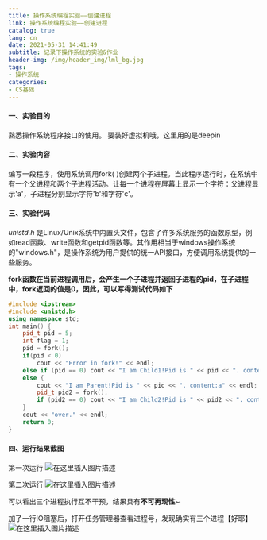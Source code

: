```yaml
---
title: 操作系统编程实验——创建进程
link: 操作系统编程实验——创建进程
catalog: true
lang: cn
date: 2021-05-31 14:41:49 
subtitle: 记录下操作系统的实验&作业
header-img: /img/header_img/lml_bg.jpg
tags:
- 操作系统
categories:
- CS基础
---
```

#### 一、实验目的

熟悉操作系统程序接口的使用。
要装好虚拟机哦，这里用的是deepin

#### 二、实验内容

编写一段程序，使用系统调用fork( )创建两个子进程。当此程序运行时，在系统中有一个父进程和两个子进程活动。让每一个进程在屏幕上显示一个字符：父进程显示'a'，子进程分别显示字符'b'和字符'c'。

#### 三、实验代码

*unistd.h* 是Linux/Unix系统中内置头文件，包含了许多系统服务的函数原型，例如read函数、write函数和getpid函数等。其作用相当于windows操作系统的"windows.h"，是操作系统为用户提供的统一API接口，方便调用系统提供的一些服务。

**fork函数在当前进程调用后，会产生一个子进程并返回子进程的pid，在子进程中，fork返回的值是0，因此，可以写得测试代码如下**

```cpp
#include <iostream>
#include <unistd.h>
using namespace std;
int main() {
    pid_t pid = 5;
    int flag = 1;
    pid = fork();
    if(pid < 0)
        cout << "Error in fork!" << endl;
    else if (pid == 0) cout << "I am Child1!Pid is " << pid << ". content:b" << endl;
    else {
        cout << "I am Parent!Pid is " << pid << ". content:a" << endl;
        pid_t pid2 = fork();
        if (pid2 == 0) cout << "I am Child2!Pid is " << pid2 << ". content:c" << endl;
    }
    cout << "over." << endl;
    return 0;
}
```

#### 四、运行结果截图

第一次运行
![在这里插入图片描述](https://img-blog.csdnimg.cn/20210531143925678.png?x-oss-process=image/watermark,type_ZmFuZ3poZW5naGVpdGk,shadow_10,text_aHR0cHM6Ly9ibG9nLmNzZG4ubmV0L3FxXzQ1ODkwNTMz,size_16,color_FFFFFF,t_70)


第二次运行
![在这里插入图片描述](https://img-blog.csdnimg.cn/20210531143939978.png?x-oss-process=image/watermark,type_ZmFuZ3poZW5naGVpdGk,shadow_10,text_aHR0cHM6Ly9ibG9nLmNzZG4ubmV0L3FxXzQ1ODkwNTMz,size_16,color_FFFFFF,t_70)

可以看出三个进程执行互不干预，结果具有**不可再现性**~

加了一行IO阻塞后，打开任务管理器查看进程号，发现确实有三个进程【好耶】
![在这里插入图片描述](https://img-blog.csdnimg.cn/2021053114395537.png?x-oss-process=image/watermark,type_ZmFuZ3poZW5naGVpdGk,shadow_10,text_aHR0cHM6Ly9ibG9nLmNzZG4ubmV0L3FxXzQ1ODkwNTMz,size_16,color_FFFFFF,t_70)
